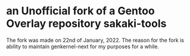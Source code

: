 # an Unofficial fork of a Gentoo Overlay repository sakaki-tools

The fork was made on 22nd of January, 2022. The reason for the fork is ability to maintain genkernel-next for my purposes for a while.
